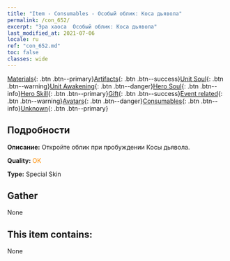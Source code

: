 ```yaml
---
title: "Item - Consumables - Особый облик: Коса дьявола"
permalink: /con_652/
excerpt: "Эра хаоса  Особый облик: Коса дьявола"
last_modified_at: 2021-07-06
locale: ru
ref: "con_652.md"
toc: false
classes: wide
---
```

 [Materials](/ItemsRU/){: .btn .btn--primary}[Artifacts](/ItemsRU/Artifacts/){: .btn .btn--success}[Unit Soul](/ItemsRU/UnitSoul/){: .btn .btn--warning}[Unit Awakening](/ItemsRU/UnitAwakening/){: .btn .btn--danger}[Hero Soul](/ItemsRU/HeroSoul/){: .btn .btn--info}[Hero Skill](/ItemsRU/HeroSkill/){: .btn .btn--primary}[Gift](/ItemsRU/Gift/){: .btn .btn--success}[Event related](/ItemsRU/Events/){: .btn .btn--warning}[Avatars](/ItemsRU/Avatars/){: .btn .btn--danger}[Consumables](/ItemsRU/Consumables/){: .btn .btn--info}[Unknown](/ItemsRU/Unknown/){: .btn .btn--primary}

## Подробности
 **Описание:** Откройте облик при пробуждении Косы дьявола.

 **Quality:** <span style="color: #FF8C00">OK</span>

 **Type:** Special Skin

## Gather

  None

## This item contains:

  None

